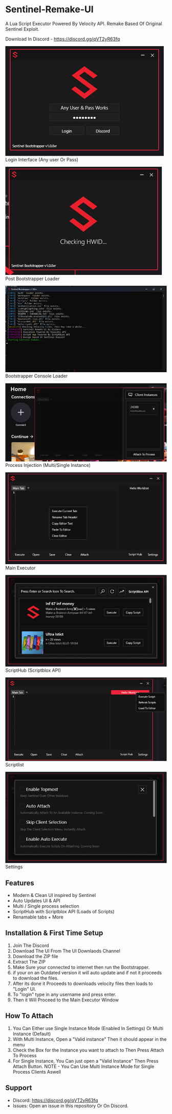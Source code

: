 # Sentinel-Remake-UI
A Lua Script Executor Powered By Velocity API. Remake Based Of Original Sentinel Exploit.

Download In Discord - https://discord.gg/qVT2yR63fq

![login ui](https://github.com/RobloxExploitDev/SentinelRemakeResrouces/blob/main/Images/Login.png?raw=true)
Login Interface (Any user Or Pass)

![PB Loader](https://github.com/RobloxExploitDev/SentinelRemakeResrouces/blob/main/Images/Loader.png?raw=true)
Post Bootstrapper Loader

![image alt](https://github.com/RobloxExploitDev/SentinelRemakeResrouces/blob/main/Images/Bootstrapper.png?raw=true)
Bootstrapper Console Loader

![image alt](https://github.com/RobloxExploitDev/SentinelRemakeResrouces/blob/main/Images/Attach.png?raw=true)
Process Injection (Multi/Single Instance)

![image alt](https://github.com/RobloxExploitDev/SentinelRemakeResrouces/blob/main/Images/MainExec.png?raw=true)
Main Executor

![image alt](https://github.com/RobloxExploitDev/SentinelRemakeResrouces/blob/main/Images/ScriptHub.png?raw=true)
ScriptHub (Scriptblox API)

![image alt](https://github.com/RobloxExploitDev/SentinelRemakeResrouces/blob/main/Images/ScriptListShow.png?raw=true)
Scriptlist

![image alt](https://github.com/RobloxExploitDev/SentinelRemakeResrouces/blob/main/Images/Settings.png?raw=true)
Settings


## Features

- Modern & Clean UI inspired by Sentinel
- Auto Updates UI & API
- Multi / Single process selection 
- ScriptHub with Scriptblox API (Loads of Scripts)
- Renamable tabs + More


## Installation & First Time Setup

1. Join The Discord
2. Download The UI From The UI Downlaods Channel
3. Download the ZIP file 
4. Extract The ZIP
5. Make Sure your connected to internet then run the Bootstrapper. 
6. if your on an Outdated version it will auto update and if not it proceeds to download the files. 
7. After its done it Proceeds to downloads velocity files then loads to "Login" UI. 
8. To "login" type in any username and press enter. 
9. Then it Will Proceed to the Main Executor Window

## How To Attach

1. You Can Either use Single Instance Mode (Enabled In Settings) Or Multi Instance (Default)
2. With Multi Instance, Open a "Valid instance" Then it should appear in the menu
3. Check the Box for the Instance you want to attach to Then Press Attach To Process
4. For Single Instance, You Can just open a "Valid Instance" Then Press Attach Button.
NOTE - You Can Use Multi Instance Mode for Single Process Clients Aswell

## Support

- Discord: https://discord.gg/qVT2yR63fq
- Issues: Open an issue in this repository Or On Discord.
